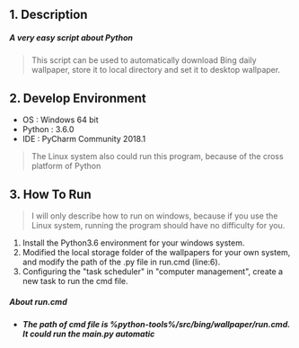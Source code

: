 ## 1. Description

#####  A very easy script about Python

> This script can be used to automatically download Bing daily wallpaper, store it to local directory and set it to desktop wallpaper.

## 2. Develop Environment

- OS : Windows 64 bit
- Python : 3.6.0
- IDE : PyCharm Community 2018.1

> The Linux system also could run this program, because of the cross platform of Python 

## 3. How To Run

> I will only describe how to run on windows, because if you use the Linux system, running the program should have no difficulty for you.

1. Install the Python3.6 environment for your windows system.
2. Modified the local storage folder of the wallpapers for your own system, and modify the path of the .py file in run.cmd (line:6).
3. Configuring the "task scheduler" in "computer management", create a new task to run the cmd file.

##### About run.cmd
- ##### The path of cmd file is %python-tools%/src/bing/wallpaper/run.cmd. It could run the main.py automatic